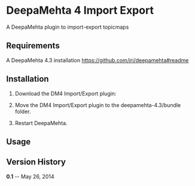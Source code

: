 DeepaMehta 4 Import Export
==========================

A DeepaMehta plugin to import-export topicmaps


Requirements
------------

A DeepaMehta 4.3 installation
https://github.com/jri/deepamehta#readme


Installation
------------

1. Download the DM4 Import/Export plugin:

2. Move the DM4 Import/Export plugin to the deepamehta-4.3/bundle folder.

3. Restart DeepaMehta.


Usage
-----

Version History
---------------

**0.1** -- May 26, 2014